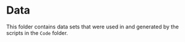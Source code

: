 # Data

This folder contains data sets that were used in and generated by the scripts in the ```Code``` folder.

